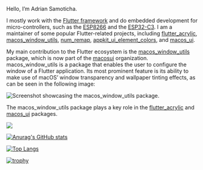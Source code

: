 <!--
**Adrian-Samoticha/adrian-samoticha** is a ✨ _special_ ✨ repository because its `README.md` (this file) appears on your GitHub profile.

Here are some ideas to get you started:

- 🔭 I’m currently working on ...
- 🌱 I’m currently learning ...
- 👯 I’m looking to collaborate on ...
- 🤔 I’m looking for help with ...
- 💬 Ask me about ...
- 📫 How to reach me: ...
- 😄 Pronouns: ...
- ⚡ Fun fact: ...
-->

Hello, I’m Adrian Samoticha.

I mostly work with the [Flutter framework](https://flutter.dev/) and do embedded development for micro-controllers, such as the [ESP8266](https://www.espressif.com/en/products/socs/esp8266) and the [ESP32-C3](https://www.espressif.com/en/products/socs/esp32-c3).
I am a maintainer of some popular Flutter-related projects, including [flutter_acrylic](https://github.com/alexmercerind/flutter_acrylic), [macos_window_utils](https://github.com/macosui/macos_window_utils.dart), [num_remap](https://pub.dev/packages/num_remap), [appkit_ui_element_colors](https://pub.dev/packages/appkit_ui_element_colors), and [macos_ui](https://github.com/macosui/macos_ui).

My main contribution to the Flutter ecosystem is the [macos_window_utils](https://github.com/macosui/macos_window_utils.dart) package, which is now part of the [macosui](https://github.com/macosui) organization.
macos_window_utils is a package that enables the user to configure the window of a Flutter application.
Its most prominent feature is its ability to make use of macOS’ window transparency and wallpaper tinting effects, as can be seen in the following image:

![Screenshot showcasing the macos_window_utils package.](https://user-images.githubusercontent.com/86920182/209585269-bcdcd7fe-1077-4a90-b11e-2cf44e17e479.png)

The macos_window_utils package plays a key role in the [flutter_acrylic](https://github.com/alexmercerind/flutter_acrylic) and [macos_ui](https://github.com/macosui/macos_ui) packages.

![](https://komarev.com/ghpvc/?username=adrian-samoticha&color=red&style=plastic&label=Profile+views+since+March+2023)

[![Anurag's GitHub stats](https://github-readme-stats.vercel.app/api?username=adrian-samoticha&count_private=true&show_icons=true&include_all_commits=true&count_private=true&bg_color=90,ffffff,ffffff,f9fcfe&text_color=414153)](https://github.com/anuraghazra/github-readme-stats)

[![Top Langs](https://github-readme-stats.vercel.app/api/top-langs/?username=adrian-samoticha&langs_count=10&layout=compact&bg_color=90,ffffff,ffffff,f9fcfe&text_color=414153)](https://github.com/anuraghazra/github-readme-stats)

[![trophy](https://github-profile-trophy.vercel.app/?username=adrian-samoticha&theme=flat)](https://github.com/ryo-ma/github-profile-trophy)
